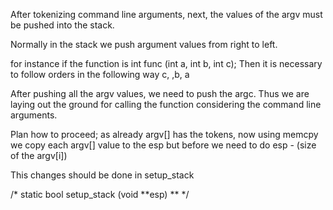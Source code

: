 After tokenizing command line arguments, next, the values of the
argv must be pushed into the stack. 

Normally in the stack we push argument values from
right to left. 

for instance if the function is 
int func (int a, int b, int c); 
Then it is necessary to follow orders in the following way 
c, ,b, a

After pushing all the argv values, we need to push the argc.
Thus we are laying out the ground for calling the function considering the
command line arguments. 

Plan how to proceed;
as already argv[] has the tokens, now using memcpy we copy
each argv[] value to the esp but before we need to do 
esp - (size of the argv[i])



This changes should be done in setup_stack

/*
static bool setup_stack (void **esp) **
*/